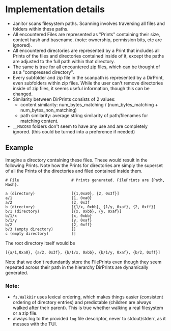 # Implementation details

* Janitor scans filesystem paths. Scanning involves traversing all files and folders within these paths.
* All encountered Files are represented as "Prints" containing their size, content hash and basename. (note: ownership, permission bits, etc are ignored).
* All encountered directories are represented by a Print that includes all Prints of the files and directories contained inside of it, except the paths are adjusted to the full path within that directory.
* The same is true for all encountered zip files, which can be thought of as a "compressed directory".
* Every subfolder and zip file in the scanpath is represented by a DirPrint, even subfolders within zip files. While the user can't remove directories inside of zip files, it seems useful information, though this can be changed.
* Similarity between DirPrints consists of 2 values:
  - content similarity: num_bytes_matching / (num_bytes_matching + num_bytes_non_matching)
  - path similarity: average string similarity of path/filenames for matching content.
* `__MACOSX` folders don't seem to have any use and are completely ignored. (this could be turned into a preference if needed)


## Example
Imagine a directory containing these files.  These would result in the following Prints.
Note how the Prints for directories are simply the superset of all the Prints of the directories and filed contained inside them.

```
# File                       # Prints generated. FilePrints are {Path, Hash}.

a (directory)                [{1,0xa0}, {2, 0x3f}]
a/1                          {1, 0xa0}
a/2                          {2, 0x3f
b (directory)                [{1/x, 0xbb}, {1/y, 0xaf}, {2, 0xff}]
b/1 (directory)              [{x, 0xbb}, {y, 0xaf}]
b/1/x                        {x, 0xbb}
b/1/y                        {y, 0xaf}
b/2                          {2, 0xff}
b/3 (empty directory)        []
c (empty directory)          []
```
The root directory itself would be
```
[{a/1,0xa0}, {a/2, 0x3f}, {b/1/x, 0xbb}, {b/1/y, 0xaf}, {b/2, 0xff}]
```

Note that we don't redundantly store the FilePrints even though they seem repeated across their path in the hierarchy
DirPrints are dynamically generated.


### Note:

* `fs.WalkDir` uses lexical ordering, which makes things easier (consistent ordering of directory entries) and predictable (children are always walked after their parent).
This is true whether walking a real filesystem or a zip file.
* always log to the provided `log` file descriptor, never to stdout/stderr, as it messes with the TUI.
